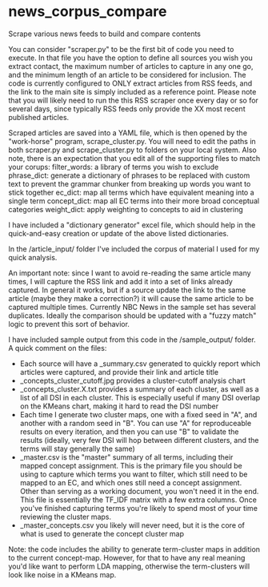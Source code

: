 # news_corpus_compare
Scrape various news feeds to build and compare contents

You can consider "scraper.py" to be the first bit of code you need to execute. In that file you have the option to define all sources you wish you extract contact, the maximum number of articles to capture in any one go, and the minimum length of an article to be considered for inclusion. The code is currently configured to ONLY extract articles from RSS feeds, and the link to the main site is simply included as a reference point. Please note that you will likely need to run the this RSS scraper once every day or so for several days, since typically RSS feeds only provide the XX most recent published articles.

Scraped articles are saved into a YAML file, which is then opened by the "work-horse" program, scrape_cluster.py. You will need to edit the paths in both scraper.py and scrape_cluster.py to folders on your local system. Also note, there is an expectation that you edit all of the supporting files to match your corups:
filter_words: a library of terms you wish to exclude
phrase_dict: generate a dictionary of phrases to be replaced with custom text to prevent the grammar chunker from breaking up words you want to stick together
ec_dict: map all terms which have equivalent meaning into a single term
concept_dict: map all EC terms into their more broad conceptual categories
weight_dict: apply weighting to concepts to aid in clustering

I have included a "dictionary generator" excel file, which should help in the quick-and-easy creation or update of the above listed dictionaries.

In the /article_input/ folder I've included the corpus of material I used for my quick analysis.

An important note: since I want to avoid re-reading the same article many times, I will capture the RSS link and add it into a set of links already captured. In general it works, but if a source update the link to the same article (maybe they make a correction?) it will cause the same article to be captured multiple times. Currently NBC News in the sample set has several duplicates. Ideally the comparison should be updated with a "fuzzy match" logic to prevent this sort of behavior.

I have included sample output from this code in the /sample_output/ folder. A quick comment on the files:
- Each source will have a <source>_summary.csv generated to quickly report which articles were captured, and provide their link and article title
- <source>_concepts_cluster_cutoff.jpg provides a cluster-cutoff analysis chart
- <source>_concepts_cluster.X.txt provides a summary of each cluster, as well as a list of all DSI in each cluster. This is especially useful if many DSI overlap on the KMeans chart, making it hard to read the DSI number
- Each time I generate two cluster maps, one with a fixed seed in "A", and another with a random seed in "B". You can use "A" for reproduceable results on every iteration, and then you can use "B" to validate the results (ideally, very few DSI will hop between different clusters, and the terms will stay generally the same)
- <source>_master.csv is the "master" summary of all terms, including their mapped concept assignment. This is the primary file you should be using to capture which terms you want to filter, which still need to be mapped to an EC, and which ones still need a concept assignment. Other than serving as a working document, you won't need it in the end. This file is essentially the TF_IDF matrix with a few extra columns. Once you've finished capturing terms you're likely to spend most of your time reviewing the cluster maps.
- <source>_master_concepts.csv you likely will never need, but it is the core of what is used to generate the concept cluster map

Note: the code includes the ability to generate term-cluster maps in addition to the current concept-map. However, for that to have any real meaning you'd like want to perform LDA mapping, otherwise the term-clusters will look like noise in a KMeans map.
